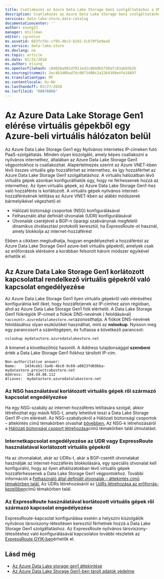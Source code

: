 ```yaml
---
title: Csatlakozás az Azure Data Lake Storage Gen1 szolgáltatáshoz a VNET-ktől | Microsoft dokumentumok
description: Csatlakozás az Azure Data Lake Storage Gen1 szolgáltatáshoz az Azure VNET-ktől
services: data-lake-store,data-catalog
documentationcenter: ''
author: esung22
manager: mtillman
editor: cgronlun
ms.assetid: 683fcfdc-cf93-46c3-b2d2-5cb79f5e9ea5
ms.service: data-lake-store
ms.devlang: na
ms.topic: article
ms.date: 01/31/2018
ms.author: elsung
ms.openlocfilehash: c8d028a981d7811ed2c864db5750afc83ab93b2b
ms.sourcegitcommit: 2ec4b3d0bad7dc0071400c2a2264399e4fe34897
ms.translationtype: MT
ms.contentlocale: hu-HU
ms.lasthandoff: 03/27/2020
ms.locfileid: "60878868"
---
```

# <a name="access-azure-data-lake-storage-gen1-from-vms-within-an-azure-vnet"></a>Az Azure Data Lake Storage Gen1 elérése virtuális gépekből egy Azure-beli virtuális hálózaton belül
Az Azure Data Lake Storage Gen1 egy Nyilvános internetes IP-címeken futó PaaS-szolgáltatás. Minden olyan kiszolgáló, amely képes csatlakozni a nyilvános internethez, általában az Azure Data Lake Storage Gen1 végpontokhoz is csatlakozhat. Alapértelmezés szerint az Azure VNET-kben lévő összes virtuális gép hozzáférhet az internethez, és így hozzáférhet az Azure Data Lake Storage Gen1 szolgáltatáshoz. A virtuális hálózatban lévő virtuális gépek azonban konfigurálhatók úgy, hogy ne férhessenek hozzá az internethez. Az ilyen virtuális gépek, az Azure Data Lake Storage Gen1-hez való hozzáférés is korlátozott. A virtuális gépek nyilvános internet-hozzáférésének letiltása az Azure VNET-kben az alábbi módszerek bármelyikével végezhető el:

* Hálózati biztonsági csoportok (NSG) konfigurálásával
* Felhasználó által definiált útvonalak (UDR) konfigurálásával
* Útvonalak cseréjével a BGP-n (iparági szabványnak megfelelő dinamikus útválasztási protokoll) keresztül, ha ExpressRoute-ot használ, amely blokkolja az internet-hozzáférést

Ebben a cikkben megtudhatja, hogyan engedélyezheti a hozzáférést az Azure Data Lake Storage Gen1 azure-beli virtuális gépekről, amelyek csak az erőforrások elérésére a korábban felsorolt három módszer egyikével érhetők el.

## <a name="enabling-connectivity-to-azure-data-lake-storage-gen1-from-vms-with-restricted-connectivity"></a>Az Azure Data Lake Storage Gen1 korlátozott kapcsolattal rendelkező virtuális gépekről való kapcsolat engedélyezése
Az Azure Data Lake Storage Gen1 ilyen virtuális gépekről való eléréséhez konfigurálnia kell őket, hogy hozzáférjenek az IP-címhez azon régióban, ahol az Azure Data Lake Storage Gen1 fiók elérhető. A Data Lake Storage Gen1 fiókrégiók IP-címeit a fiókok DNS-nevének ( feloldásával)`<account>.azuredatalakestore.net`azonosíthatja. A fiókok DNS-nevének feloldásához olyan eszközöket használhat, mint az **nslookup**. Nyisson meg egy parancssort a számítógépen, és futtassa a következő parancsot:

    nslookup mydatastore.azuredatalakestore.net

A kimenet a következőhöz hasonlít. A Address tulajdonsággal **szembeni** érték a Data Lake Storage Gen1 fiókhoz társított IP-cím.

    Non-authoritative answer:
    Name:    1434ceb1-3a4b-4bc0-9c69-a0823fd69bba-mydatastore.projectcabostore.net
    Address:  104.44.88.112
    Aliases:  mydatastore.azuredatalakestore.net


### <a name="enabling-connectivity-from-vms-restricted-by-using-nsg"></a>Az NSG használatával korlátozott virtuális gépek ről származó kapcsolat engedélyezése
Ha egy NSG-szabály az internet-hozzáférés letiltására szolgál, akkor létrehozhat egy másik NSG-t, amely lehetővé teszi a Data Lake Storage Gen1 IP-cím elérését. Az NSG-szabályokról a Hálózati biztonsági csoportok – áttekintés című témakörben olvashat [bővebben.](../virtual-network/security-overview.md) Az NSG-k létrehozásáról a [Hálózati biztonsági csoport létrehozása](../virtual-network/tutorial-filter-network-traffic.md)című témakörben talál útmutatást.

### <a name="enabling-connectivity-from-vms-restricted-by-using-udr-or-expressroute"></a>Internetkapcsolat engedélyezése az UDR vagy ExpressRoute használatával korlátozott virtuális gépekről
Ha az útvonalakat, akár az UDRs-t, akár a BGP-cserélt útvonalakat használják az internet-hozzáférés blokkolására, egy speciális útvonalat kell konfigurálni, hogy az ilyen alhálózatokban lévő virtuális gépek hozzáférhessenek a Data Lake Storage Gen1 végpontokhoz. További információt a [Felhasználó által definiált útvonalak – áttekintés című témakörben talál.](../virtual-network/virtual-networks-udr-overview.md) Az UDRs létrehozásáról az [UdRs létrehozása az erőforrás-kezelőben](../virtual-network/tutorial-create-route-table-powershell.md)című témakörben talál.

### <a name="enabling-connectivity-from-vms-restricted-by-using-expressroute"></a>Az ExpressRoute használatával korlátozott virtuális gépek ről származó kapcsolat engedélyezése
ExpressRoute-kapcsolat konfigurálása esetén a helyszíni kiszolgálók nyilvános társviszony-létesítésen keresztül férhetnek hozzá a Data Lake Storage Gen1 szolgáltatáshoz. Az ExpressRoute nyilvános társviszony-létesítéshez való konfigurálásával kapcsolatos további részletek az [ExpressRoute GYIK-ben](../expressroute/expressroute-faqs.md)érhetők el.

## <a name="see-also"></a>Lásd még
* [Az Azure Data Lake storage gen1 áttekintése](data-lake-store-overview.md)
* [Az Azure Data Lake Storage Gen1-ben tárolt adatok védelme](data-lake-store-security-overview.md)

